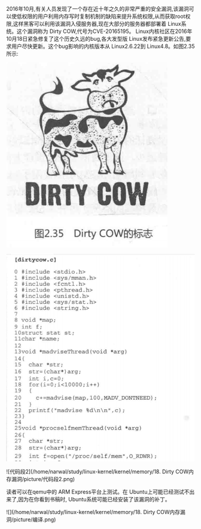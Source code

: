 2016年10月,有关人员发现了一个存在近十年之久的非常严重的安全漏洞,该漏洞可以使低权限的用户利用内存写时复制机制的缺陷来提升系统权限,从而获取root权限,这样黑客可以利用该漏洞入侵服务器,现在大部分的服务器都部署着 Linux系统。这个漏洞称为 Dirty COW,代号为CVE-20165195。 Linux内核社区在2016年10月18日紧急修复了这个历史久远的bug,各大发型版 Linux发布紧急更新公告,要求用户尽快更新。这个bug影响的内核版本从 Linux2.6.22到 Linux4.8。如图2.35所示:

![dirty_cow标志](./picture/dirty_cow标志.png)

![代码段1](./picture/代码段1.png)

![代码段2](/home/narwal/study/linux-kernel/kernel/memory/18. Dirty COW内存漏洞/picture/代码段2.png)

读者可以在qemu中的 ARM Express平台上测试。在 Ubuntu上可能已经测试不出来了,因为在你看到书稿时, Ubuntu系统可能已经安装了该漏洞的补丁。

![](/home/narwal/study/linux-kernel/kernel/memory/18. Dirty COW内存漏洞/picture/编译.png)